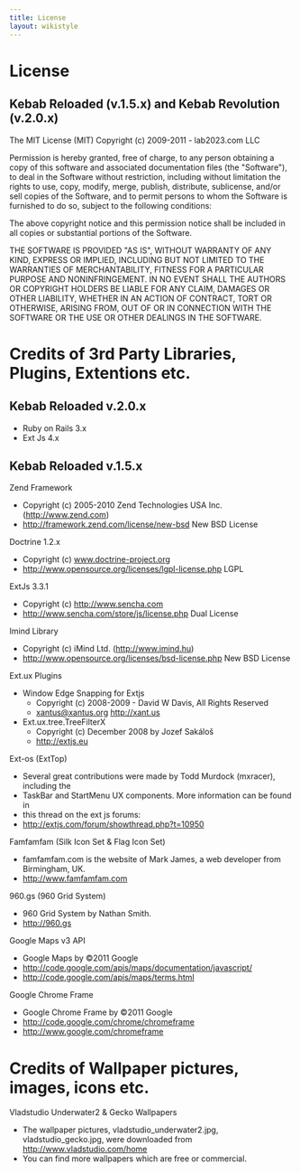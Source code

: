 ```yaml
---
title: License
layout: wikistyle
---
```


# License

## Kebab Reloaded (v.1.5.x) and Kebab Revolution (v.2.0.x)

The MIT License (MIT)
Copyright (c) 2009-2011 - lab2023.com LLC

Permission is hereby granted, free of charge, to any person obtaining a copy of this software and associated documentation
files (the "Software"), to deal in the Software without restriction, including without limitation the rights to use, copy,
modify, merge, publish, distribute, sublicense, and/or sell copies of the Software, and to permit persons to whom the Software
is furnished to do so, subject to the following conditions:

The above copyright notice and this permission notice shall be included in all copies or substantial portions of the Software.

THE SOFTWARE IS PROVIDED "AS IS", WITHOUT WARRANTY OF ANY KIND, EXPRESS OR IMPLIED, INCLUDING BUT NOT LIMITED TO THE
WARRANTIES OF MERCHANTABILITY, FITNESS FOR A PARTICULAR PURPOSE AND NONINFRINGEMENT. IN NO EVENT SHALL THE AUTHORS OR
COPYRIGHT HOLDERS BE LIABLE FOR ANY CLAIM, DAMAGES OR OTHER LIABILITY, WHETHER IN AN ACTION OF CONTRACT, TORT OR OTHERWISE,
ARISING FROM, OUT OF OR IN CONNECTION WITH THE SOFTWARE OR THE USE OR OTHER DEALINGS IN THE SOFTWARE.

# Credits of 3rd Party Libraries, Plugins, Extentions etc.

## Kebab Reloaded v.2.0.x

- Ruby on Rails 3.x
- Ext Js 4.x

## Kebab Reloaded v.1.5.x

Zend Framework
  * Copyright (c) 2005-2010 Zend Technologies USA Inc. (http://www.zend.com)
  * http://framework.zend.com/license/new-bsd     New BSD License

Doctrine 1.2.x
  * Copyright (c) www.doctrine-project.org
  * http://www.opensource.org/licenses/lgpl-license.php LGPL

ExtJs 3.3.1
  * Copyright (c) http://www.sencha.com
  * http://www.sencha.com/store/js/license.php Dual License

Imind Library
  * Copyright (c) iMind Ltd. (http://www.imind.hu)
  * http://www.opensource.org/licenses/bsd-license.php New BSD License

Ext.ux Plugins
  * Window Edge Snapping for Extjs
    * Copyright (c) 2008-2009 - David W Davis, All Rights Reserved
    * xantus@xantus.org http://xant.us
  * Ext.ux.tree.TreeFilterX
    * Copyright (c) December 2008 by Jozef Sakáloš
    * http://extjs.eu

Ext-os (ExtTop)
  * Several great contributions were made by Todd Murdock (mxracer), including the
  * TaskBar and StartMenu UX components. More information can be found in
  * this thread on the ext js forums:
  * http://extjs.com/forum/showthread.php?t=10950

Famfamfam (Silk Icon Set & Flag Icon Set)
  * famfamfam.com is the website of Mark James, a web developer from Birmingham, UK.
  * http://www.famfamfam.com

960.gs (960 Grid System)
  * 960 Grid System by Nathan Smith.
  * http://960.gs

Google Maps v3 API
  * Google Maps by ©2011 Google
  * http://code.google.com/apis/maps/documentation/javascript/
  * http://code.google.com/apis/maps/terms.html

Google Chrome Frame
  * Google Chrome Frame by ©2011 Google
  * http://code.google.com/chrome/chromeframe
  * http://www.google.com/chromeframe

# Credits of Wallpaper pictures, images, icons etc.

Vladstudio Underwater2 & Gecko Wallpapers
  * The wallpaper pictures, vladstudio_underwater2.jpg, vladstudio_gecko.jpg, were downloaded from http://www.vladstudio.com/home
  * You can find more wallpapers which are free or commercial.
